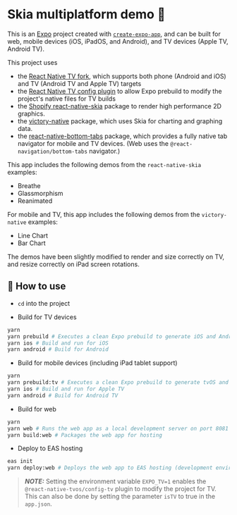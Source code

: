 # Skia multiplatform demo 👋

This is an [Expo](https://expo.dev) project created with [`create-expo-app`](https://www.npmjs.com/package/create-expo-app), and can be built for web, mobile devices (iOS, iPadOS, and Android), and TV devices (Apple TV, Android TV).

This project uses

- the [React Native TV fork](https://github.com/react-native-tvos/react-native-tvos), which supports both phone (Android and iOS) and TV (Android TV and Apple TV) targets
- the [React Native TV config plugin](https://github.com/react-native-tvos/config-tv/tree/main/packages/config-tv) to allow Expo prebuild to modify the project's native files for TV builds
- the [Shopify react-native-skia](https://shopify.github.io/react-native-skia/) package to render high performance 2D graphics.
- the [victory-native](https://commerce.nearform.com/open-source/victory-native/) package, which uses Skia for charting and graphing data.
- the [react-native-bottom-tabs](https://callstackincubator.github.io/react-native-bottom-tabs/) package, which provides a fully native tab navigator for mobile and TV devices. (Web uses the `@react-navigation/bottom-tabs` navigator.)

This app includes the following demos from the `react-native-skia` examples:

- Breathe
- Glassmorphism
- Reanimated

For mobile and TV, this app includes the following demos from the `victory-native` examples:

- Line Chart
- Bar Chart

The demos have been slightly modified to render and size correctly on TV, and resize correctly on iPad screen rotations.

## 🚀 How to use

- `cd` into the project

- Build for TV devices

```sh
yarn
yarn prebuild # Executes a clean Expo prebuild to generate iOS and Android native files
yarn ios # Build and run for iOS
yarn android # Build for Android
```

- Build for mobile devices (including iPad tablet support)

```sh
yarn
yarn prebuild:tv # Executes a clean Expo prebuild to generate tvOS and Android TV native files
yarn ios # Build and run for Apple TV
yarn android # Build for Android TV
```

- Build for web

```sh
yarn
yarn web # Runs the web app as a local development server on port 8081
yarn build:web # Packages the web app for hosting
```

- Deploy to EAS hosting

```sh
eas init
yarn deploy:web # Deploys the web app to EAS hosting (development environment)
```

> **_NOTE:_**
> Setting the environment variable `EXPO_TV=1` enables the `@react-native-tvos/config-tv` plugin to modify the project for TV.
> This can also be done by setting the parameter `isTV` to true in the `app.json`.
